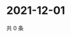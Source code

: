 # 2021-12-01

共 0 条

<!-- BEGIN WEIBO -->
<!-- 最后更新时间 Wed Dec 01 2021 10:02:39 GMT+0800 (China Standard Time) -->

<!-- END WEIBO -->

